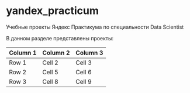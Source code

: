 # yandex_practicum

Учебные проекты Яндекс Практикума по специальности Data Scientist

В данном разделе представлены проекты:

| Column 1 | Column 2 | Column 3 |
|----------|----------|----------|
| Row 1    | Cell 2   | Cell 3   |
| Row 2    | Cell 5   | Cell 6   |
| Row 3    | Cell 8   | Cell 9   |
